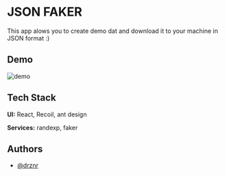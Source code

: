 
# JSON FAKER

This app alows you to create demo dat and download it to your machine in JSON format :)




## Demo

![demo](https://fake-json-generator.netlify.app/demo.gif)

  
## Tech Stack

**UI:** React, Recoil, ant design

**Services:** randexp, faker

  
## Authors

- [@drznr](https://github.com/drznr)

  